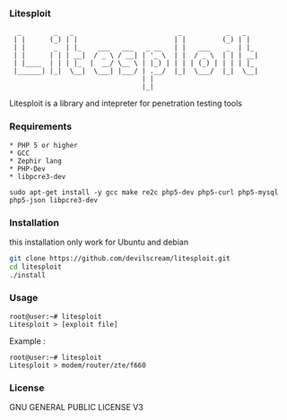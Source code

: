 ### Litesploit
```
  _        _   _                          _           _   _   
 | |      (_) | |                        | |         (_) | |  
 | |       _  | |_    ___   ___   _ __   | |   ___    _  | |_ 
 | |      | | | __|  / _ \ / __| | '_ \  | |  / _ \  | | | __|
 | |____  | | | |_  |  __/ \__ \ | |_) | | | | (_) | | | | |_ 
 |______| |_|  \__|  \___| |___/ | .__/  |_|  \___/  |_|  \__|
                                 | |                          
                                 |_|    

```

Litesploit is a library and intepreter for penetration testing tools

### Requirements
```
* PHP 5 or higher
* GCC
* Zephir lang
* PHP-Dev
* libpcre3-dev
```

```
sudo apt-get install -y gcc make re2c php5-dev php5-curl php5-mysql php5-json libpcre3-dev
```

### Installation
this installation only work for Ubuntu and debian
```bash
git clone https://github.com/devilscream/litesploit.git
cd litesploit
./install
```

### Usage
```
root@user:~# litesploit
Litesploit > [exploit file]
```

Example :
```
root@user:~# litesploit
Litesploit > modem/router/zte/f660
```

### License

GNU GENERAL PUBLIC LICENSE V3